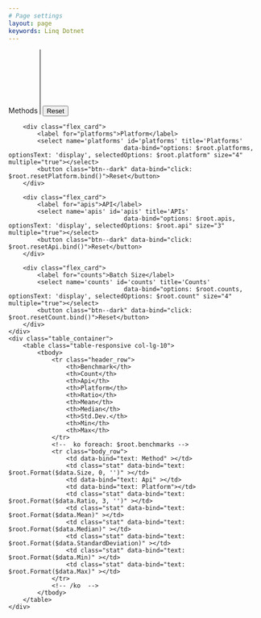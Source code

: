 ```yaml
---
# Page settings
layout: page
keywords: Linq Dotnet
---
```

<div class="content_row">
    <div class="flex_container">
        <div class="flex_card">
            <label for="methods">Methods</label>
            <select name='methods' id='methods' title='Methods' class="form-control"
                                    data-bind="options: $root.methods, optionsText: 'display', selectedOptions: $root.method" size="8" multiple="true"></select>
            <button class="btn--dark" data-bind="click: $root.resetMethod.bind()">Reset</button>
        </div>

        <div class="flex_card">
            <label for="platforms">Platform</label>
            <select name='platforms' id='platforms' title='Platforms'
                                    data-bind="options: $root.platforms, optionsText: 'display', selectedOptions: $root.platform" size="4" multiple="true"></select>
            <button class="btn--dark" data-bind="click: $root.resetPlatform.bind()">Reset</button>
        </div>

        <div class="flex_card">
            <label for="apis">API</label>
            <select name='apis' id='apis' title='APIs'
                                    data-bind="options: $root.apis, optionsText: 'display', selectedOptions: $root.api" size="3" multiple="true"></select>
            <button class="btn--dark" data-bind="click: $root.resetApi.bind()">Reset</button>
        </div>

        <div class="flex_card">
            <label for="counts">Batch Size</label>
            <select name='counts' id='counts' title='Counts'
                                    data-bind="options: $root.counts, optionsText: 'display', selectedOptions: $root.count" size="4" multiple="true"></select>
            <button class="btn--dark" data-bind="click: $root.resetCount.bind()">Reset</button>
        </div>
    </div>
    <div class="table_container">
        <table class="table-responsive col-lg-10">
            <tbody>
                <tr class="header_row">
                    <th>Benchmark</th>
                    <th>Count</th>
                    <th>Api</th>
                    <th>Platform</th>
                    <th>Ratio</th>
                    <th>Mean</th>
                    <th>Median</th>
                    <th>Std.Dev.</th>
                    <th>Min</th>
                    <th>Max</th>
                </tr>
                <!--  ko foreach: $root.benchmarks -->
                <tr class="body_row">
                    <td data-bind="text: Method" ></td>
                    <td class="stat" data-bind="text: $root.Format($data.Size, 0, '')" ></td>
                    <td data-bind="text: Api" ></td>
                    <td data-bind="text: Platform"></td>
                    <td class="stat" data-bind="text: $root.Format($data.Ratio, 3, '')" ></td>
                    <td class="stat" data-bind="text: $root.Format($data.Mean)" ></td>
                    <td class="stat" data-bind="text: $root.Format($data.Median)" ></td>
                    <td class="stat" data-bind="text: $root.Format($data.StandardDeviation)" ></td>
                    <td class="stat" data-bind="text: $root.Format($data.Min)" ></td>
                    <td class="stat" data-bind="text: $root.Format($data.Max)" ></td>
                </tr>
                <!-- /ko  -->
            </tbody>
        </table>
    </div>
</div>
<script type="module" src="/benchmarks/benchmarks.js"></script>
<script type="text/javascript" src="https://ajax.aspnetcdn.com/ajax/knockout/knockout-2.2.1.js"></script>
<script type="module">
    import { VM } from '/benchmarks/benchmarks.js';
    ko.applyBindings(VM);
</script>
